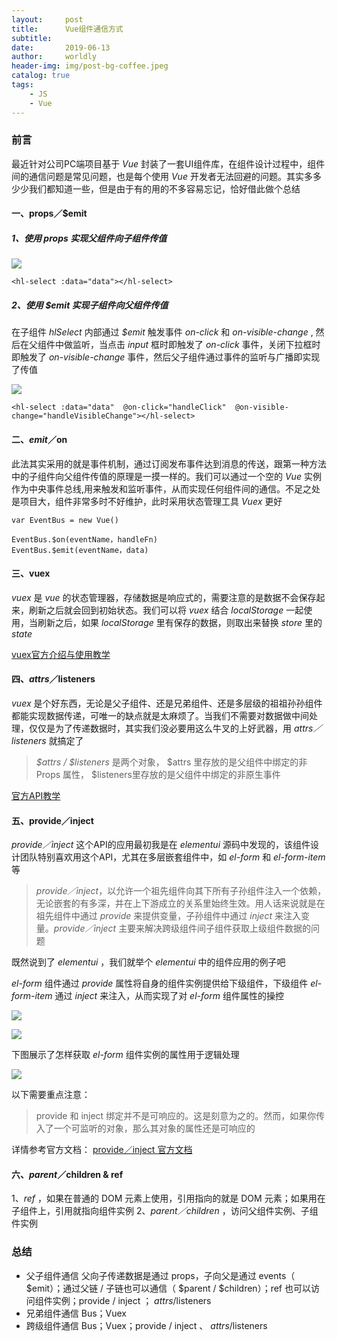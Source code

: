```yaml
---
layout:     post
title:      Vue组件通信方式
subtitle:   
date:       2019-06-13
author:     worldly
header-img: img/post-bg-coffee.jpeg
catalog: true
tags:
    - JS
    - Vue
---
```


### 前言
最近针对公司PC端项目基于 *Vue* 封装了一套UI组件库，在组件设计过程中，组件间的通信问题是常见问题，也是每个使用 *Vue* 开发者无法回避的问题。其实多多少少我们都知道一些，但是由于有的用的不多容易忘记，恰好借此做个总结

#### 一、props／$emit

##### 1、使用 *props* 实现父组件向子组件传值

![](http://dev.fenzhitech.com/res/c20a55c967a8cd426e030a6a6973fff7.png)

```
<hl-select :data="data"></hl-select>
```

##### 2、使用 *$emit* 实现子组件向父组件传值

在子组件 *hlSelect* 内部通过 *$emit* 触发事件 *on-click* 和 *on-visible-change* , 然后在父组件中做监听，当点击 *input* 框时即触发了 *on-click* 事件，关闭下拉框时即触发了 *on-visible-change* 事件，然后父子组件通过事件的监听与广播即实现了传值

![](http://dev.fenzhitech.com/res/080250cac6c287e92eaf2e510b309d66.png)

```
<hl-select :data="data"  @on-click="handleClick"  @on-visible-change="handleVisibleChange"></hl-select>
```

#### 二、$emit／$on

此法其实采用的就是事件机制，通过订阅发布事件达到消息的传送，跟第一种方法中的子组件向父组件传值的原理是一摸一样的。我们可以通过一个空的 *Vue* 实例作为中央事件总线,用来触发和监听事件，从而实现任何组件间的通信。不足之处是项目大，组件非常多时不好维护，此时采用状态管理工具 *Vuex* 更好

```
var EventBus = new Vue()

EventBus.$on(eventName，handleFn)
EventBus.$emit(eventName，data)
```

#### 三、vuex

*vuex* 是 *vue* 的状态管理器，存储数据是响应式的，需要注意的是数据不会保存起来，刷新之后就会回到初始状态。我们可以将 *vuex* 结合 *localStorage* 一起使用，当刷新之后，如果 *localStorage* 里有保存的数据，则取出来替换 *store* 里的 *state*

[vuex官方介绍与使用教学](https://vuex.vuejs.org/zh/guide/)

#### 四、$attrs／$listeners

*vuex* 是个好东西，无论是父子组件、还是兄弟组件、还是多层级的祖祖孙孙组件都能实现数据传递，可唯一的缺点就是太麻烦了。当我们不需要对数据做中间处理，仅仅是为了传递数据时，其实我们没必要用这么牛叉的上好武器，用 *$attrs／$listeners* 就搞定了

> *$attrs / $listeners* 是两个对象， $attrs 里存放的是父组件中绑定的非 Props 属性， $listeners里存放的是父组件中绑定的非原生事件

[官方API教学](https://cn.vuejs.org/v2/api/#vm-attrs)


#### 五、provide／inject

*provide／inject* 这个API的应用最初我是在 *elementui* 源码中发现的，该组件设计团队特别喜欢用这个API，尤其在多层嵌套组件中，如 *el-form* 和 *el-form-item* 等


> *provide／inject*，以允许一个祖先组件向其下所有子孙组件注入一个依赖，无论嵌套的有多深，并在上下游成立的关系里始终生效。用人话来说就是在祖先组件中通过 *provide* 来提供变量，子孙组件中通过 *inject* 来注入变量。*provide／inject* 主要来解决跨级组件间子组件获取上级组件数据的问题

既然说到了 *elementui* ，我们就举个 *elementui* 中的组件应用的例子吧

*el-form* 组件通过 *provide* 属性将自身的组件实例提供给下级组件，下级组件 *el-form-item* 通过 *inject* 来注入，从而实现了对 *el-form* 组件属性的操控

![](http://dev.fenzhitech.com/res/1f9832bd8815d7da629e6dfd5f88f8bd.png)

![](http://dev.fenzhitech.com/res/b41597d1a5968acf49b630385a2540d3.png)

下图展示了怎样获取 *el-form* 组件实例的属性用于逻辑处理

![](http://dev.fenzhitech.com/res/e1662a27f9a122fd9a5fe67515f386f7.png)

以下需要重点注意：
> provide 和 inject 绑定并不是可响应的。这是刻意为之的。然而，如果你传入了一个可监听的对象，那么其对象的属性还是可响应的

详情参考官方文档：
[provide／inject 官方文档](https://cn.vuejs.org/v2/api/#provide-inject)

#### 六、$parent／$children & ref

1、*ref* ，如果在普通的 DOM 元素上使用，引用指向的就是 DOM 元素；如果用在子组件上，引用就指向组件实例
2、*$parent／$children* ，访问父组件实例、子组件实例


### 总结
* 父子组件通信
父向子传递数据是通过 props，子向父是通过 events（ $emit）；通过父链 / 子链也可以通信（ $parent / $children）；ref 也可以访问组件实例；provide / inject ； $attrs/$listeners
* 兄弟组件通信
Bus；Vuex
* 跨级组件通信
Bus；Vuex；provide / inject 、 $attrs/$listeners
